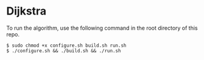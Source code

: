 <!--
 * @Author: Tianyi Lu
 * @Description: 
 * @Date: 2021-10-10 19:22:28
 * @LastEditors: Tianyi Lu
 * @LastEditTime: 2021-10-10 19:25:29
-->
# Dijkstra

To run the algorithm, use the following command in the root directory of this repo.
```shell
$ sudo chmod +x configure.sh build.sh run.sh
$ ./configure.sh && ./build.sh && ./run.sh
```

